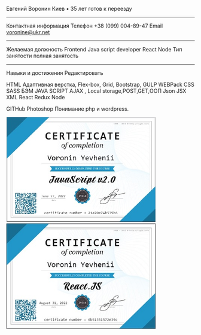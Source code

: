 Евгений
Воронин
Киев • 35 лет
готов к переезду

________________________________________
Контактная информация
Телефон
+38 (099) 004-89-47
Email
voronine@ukr.net
________________________________________
Желаемая должность
Frontend Java script developer React Node
Тип занятости
полная занятость
________________________________________
Навыки и достижения
Редактировать



HTML Адаптивная верстка,
Flex-box, Grid, Bootstrap, 
GULP WEBPack 
CSS SASS БЭМ
JAVA SCRIPT
AJAX , Local storage,POST,GET,ООП
Json JSX  XML
React
Redux Node

GITHub
Photoshop
Понимание php и wordpress.

![](https://github.com/voronine/voronine/blob/main/js.jpg)
![](https://github.com/voronine/voronine/blob/main/react.jpg)
  
